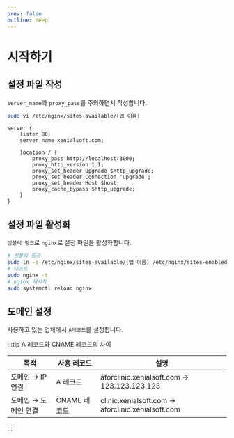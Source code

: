 ```yaml
---
prev: false
outline: deep
---
```


# 시작하기

## 설정 파일 작성

`server_name`과 `proxy_pass`를 주의하면서 작성합니다.

```bash
sudo vi /etc/nginx/sites-available/[앱 이름]
```

```nginx
server {
    listen 80;
    server_name xenialsoft.com;

    location / {
        proxy_pass http://localhost:3000;
        proxy_http_version 1.1;
        proxy_set_header Upgrade $http_upgrade;
        proxy_set_header Connection 'upgrade';
        proxy_set_header Host $host;
        proxy_cache_bypass $http_upgrade;
    }
}
```

## 설정 파일 활성화

`심볼릭 링크`로 `nginx`로 설정 파일을 활성화합니다.

```bash
# 심볼릭 링크
sudo ln -s /etc/nginx/sites-available/[앱 이름] /etc/nginx/sites-enabled/
# 테스트
sudo nginx -t
# nginx 재시작
sudo systemctl reload nginx
```

## 도메인 설정

사용하고 있는 업체에서 `A레코드`를 설정합니다.

:::tip
A 레코드와 CNAME 레코드의 차이

|목적|사용 레코드|설명|
|--|--|--|
|도메인 → IP 연결|A 레코드|aforclinic.xenialsoft.com → 123.123.123.123|
|도메인 → 도메인 연결|CNAME 레코드|clinic.xenialsoft.com → aforclinic.xenialsoft.com|
:::